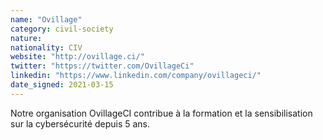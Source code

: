 ```yaml
---
name: "Ovillage"
category: civil-society
nature:
nationality: CIV
website: "http://ovillage.ci/"
twitter: "https://twitter.com/OvillageCi"
linkedin: "https://www.linkedin.com/company/ovillageci/"
date_signed: 2021-03-15
---
```

Notre organisation OvillageCI contribue à la formation et la sensibilisation sur la cybersécurité depuis 5 ans.
